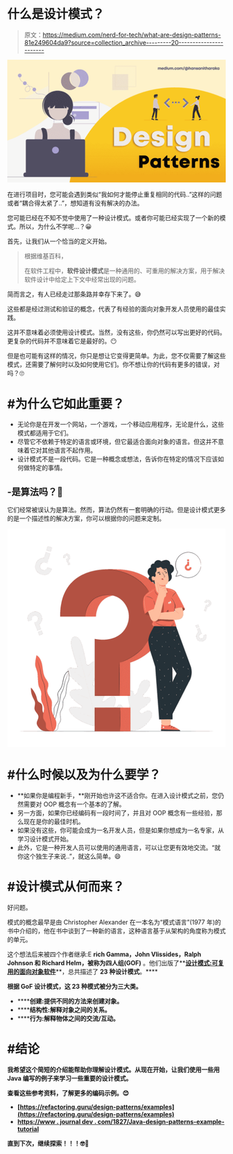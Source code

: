 # 什么是设计模式？

> 原文：<https://medium.com/nerd-for-tech/what-are-design-patterns-81e249604da9?source=collection_archive---------20----------------------->

![](img/977139a8925cc35e28b596f3b722810c.png)

在进行项目时，您可能会遇到类似“我如何才能停止重复相同的代码..”这样的问题或者“耦合得太紧了..”，想知道有没有解决的办法。

您可能已经在不知不觉中使用了一种设计模式。或者你可能已经实现了一个新的模式。所以，为什么不学呢…？😀

首先，让我们从一个恰当的定义开始。

> 根据维基百科，
> 
> 在软件工程中，**软件设计模式**是一种通用的、可重用的解决方案，用于解决软件设计中给定上下文中经常出现的问题。

简而言之，有人已经走过那条路并幸存下来了。😅

这些都是经过测试和验证的概念，代表了有经验的面向对象开发人员使用的最佳实践。

这并不意味着必须使用设计模式。当然，没有这些，你仍然可以写出更好的代码。更复杂的代码并不意味着它是最好的。😶

但是也可能有这样的情况，你只是想让它变得更简单。为此，您不仅需要了解这些模式，还需要了解何时以及如何使用它们。你不想让你的代码有更多的错误，对吗？🙄

# #为什么它如此重要？

*   无论你是在开发一个网站，一个游戏，一个移动应用程序，无论是什么，这些模式都适用于它们。
*   尽管它不依赖于特定的语言或环境，但它最适合面向对象的语言。但这并不意味着它对其他语言不起作用。
*   设计模式不是一段代码。它是一种概念或想法，告诉你在特定的情况下应该如何做特定的事情。

## -是算法吗？🤔

它们经常被误认为是算法。然而，算法仍然有一套明确的行动。但是设计模式更多的是一个描述性的解决方案，你可以根据你的问题来定制。

![](img/eec7b653cc4b755801783ee5db05042d.png)

# **#什么时候以及为什么要学？**

*   **如果你是编程新手，**刚开始也许这不适合你。在进入设计模式之前，您仍然需要对 OOP 概念有一个基本的了解。
*   另一方面，如果你已经编码有一段时间了，并且对 OOP 概念有一些经验，那么现在是你的最佳时机。
*   如果没有这些，你可能会成为一名开发人员，但是如果你想成为一名专家，从学习设计模式开始。
*   此外，它是一种开发人员可以使用的通用语言，可以让您更有效地交流。“就你这个独生子来说..”，就这么简单。😄

# #设计模式从何而来？

好问题。

模式的概念最早是由 Christopher Alexander 在一本名为“模式语言”(1977 年)的书中介绍的，他在书中谈到了一种新的语言，这种语言基于从架构的角度称为模式的单元。

这个想法后来被四个作者继承:E **rich Gamma，John Vlissides，Ralph Johnson 和 Richard Helm，被称为四人组(GOF)** 。他们出版了**[**设计模式:可复用的面向对象软件**](https://www.amazon.com/gp/product/0201633612/)**，总共描述了 **23 种设计模式**。****

****根据 GoF 设计模式，这 23 种模式被分为三大类。****

*   ******创建:**提供不同的方法来创建对象。****
*   ******结构性:**解释对象之间的关系。****
*   ******行为:**解释物体之间的交流/互动。****

# ******#结论******

****我希望这个简短的介绍能帮助你理解设计模式。从现在开始，让我们使用一些用 Java 编写的例子来学习一些重要的设计模式。****

****查看这些参考资料，了解更多的编码示例。😊****

*   ****[https://refactoring.guru/design-patterns/examples](https://refactoring.guru/design-patterns/examples)****
*   ****[https://www . journal dev . com/1827/Java-design-patterns-example-tutorial](https://www.journaldev.com/1827/java-design-patterns-example-tutorial)****

****直到下次，继续探索！！！🤓💪****
